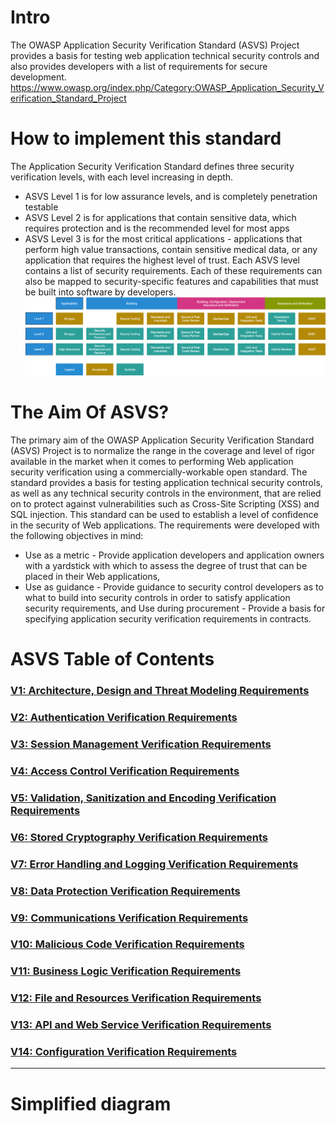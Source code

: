 # Intro
The OWASP Application Security Verification Standard (ASVS) Project provides a basis for testing web application technical security controls and also provides developers with a list of requirements for secure development.
https://www.owasp.org/index.php/Category:OWASP_Application_Security_Verification_Standard_Project

# How to implement this standard
The Application Security Verification Standard defines three security verification levels, with each level increasing
in depth.
* ASVS Level 1 is for low assurance levels, and is completely penetration testable
* ASVS Level 2 is for applications that contain sensitive data, which requires protection and is the
recommended level for most apps
* ASVS Level 3 is for the most critical applications - applications that perform high value transactions, contain
sensitive medical data, or any application that requires the highest level of trust.
Each ASVS level contains a list of security requirements. Each of these requirements can also be mapped to
security-specific features and capabilities that must be built into software by developers.
![ASVL Levels](asvs_levels.png)

# The Aim Of ASVS?
The primary aim of the OWASP Application Security Verification Standard (ASVS) Project is to normalize the range in the coverage and level of rigor available in the market when it comes to performing Web application security verification using a commercially-workable open standard. The standard provides a basis for testing application technical security controls, as well as any technical security controls in the environment, that are relied on to protect against vulnerabilities such as Cross-Site Scripting (XSS) and SQL injection. This standard can be used to establish a level of confidence in the security of Web applications. The requirements were developed with the following objectives in mind:

* Use as a metric - Provide application developers and application owners with a yardstick with which to assess the degree of trust that can be placed in their Web applications,
* Use as guidance - Provide guidance to security control developers as to what to build into security controls in order to satisfy application security requirements, and
Use during procurement - Provide a basis for specifying application security verification requirements in contracts.

# ASVS Table of Contents

### [V1: Architecture, Design and Threat Modeling Requirements](V1/README.md)
### [V2: Authentication Verification Requirements](V1/V1.1.md)
### [V3: Session Management Verification Requirements](V1/V1.1.md)
### [V4: Access Control Verification Requirements](V1/V1.1.md)
### [V5: Validation, Sanitization and Encoding Verification Requirements](V1/V1.1.md)
### [V6: Stored Cryptography Verification Requirements](V1/V1.1.md)
### [V7: Error Handling and Logging Verification Requirements](Security%20Playbook/1.%20Identify%20teams.md)
### [V8: Data Protection Verification Requirements](Security%20Playbook/2.%20Define%20the%20role.md)
### [V9: Communications Verification Requirements](Security%20Playbook/3.%20Nominate%20Champions.md)
### [V10: Malicious Code Verification Requirements](Security%20Playbook/4.%20Set%20up%20communication%20channels.md)
### [V11: Business Logic Verification Requirements](Security%20Playbook/5.%20Build%20solid%20knowledge%20base.md)
### [V12: File and Resources Verification Requirements](Security%20Playbook/6.%20Maintain%20interest.md)
### [V13: API and Web Service Verification Requirements](Security%20Playbook/5.%20Build%20solid%20knowledge%20base.md)
### [V14: Configuration Verification Requirements](Security%20Playbook/6.%20Maintain%20interest.md)

---
# Simplified diagram
